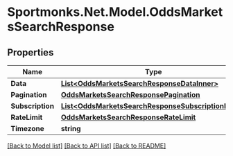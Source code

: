 # Sportmonks.Net.Model.OddsMarketsSearchResponse

## Properties

Name | Type | Description | Notes
------------ | ------------- | ------------- | -------------
**Data** | [**List&lt;OddsMarketsSearchResponseDataInner&gt;**](OddsMarketsSearchResponseDataInner.md) |  | [optional] 
**Pagination** | [**OddsMarketsSearchResponsePagination**](OddsMarketsSearchResponsePagination.md) |  | [optional] 
**Subscription** | [**List&lt;OddsMarketsSearchResponseSubscriptionInner&gt;**](OddsMarketsSearchResponseSubscriptionInner.md) |  | [optional] 
**RateLimit** | [**OddsMarketsSearchResponseRateLimit**](OddsMarketsSearchResponseRateLimit.md) |  | [optional] 
**Timezone** | **string** |  | [optional] 

[[Back to Model list]](../README.md#documentation-for-models) [[Back to API list]](../README.md#documentation-for-api-endpoints) [[Back to README]](../README.md)


